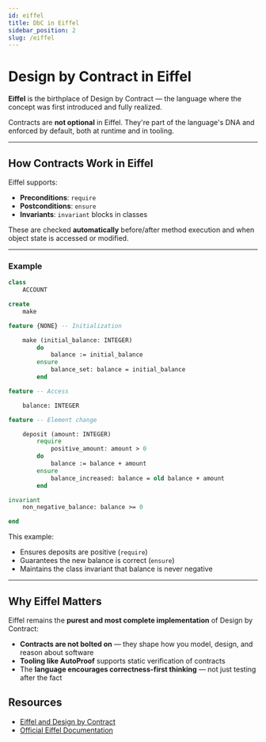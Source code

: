```yaml
---
id: eiffel
title: DbC in Eiffel
sidebar_position: 2
slug: /eiffel
---
```



# Design by Contract in Eiffel

**Eiffel** is the birthplace of Design by Contract — the language where the concept was first introduced and fully realized.

Contracts are **not optional** in Eiffel. They're part of the language's DNA and enforced by default, both at runtime and in tooling.

---

## How Contracts Work in Eiffel

Eiffel supports:

- **Preconditions**: `require`
- **Postconditions**: `ensure`
- **Invariants**: `invariant` blocks in classes

These are checked **automatically** before/after method execution and when object state is accessed or modified.

---

### Example

```eiffel
class
    ACCOUNT

create
    make

feature {NONE} -- Initialization

    make (initial_balance: INTEGER)
        do
            balance := initial_balance
        ensure
            balance_set: balance = initial_balance
        end

feature -- Access

    balance: INTEGER

feature -- Element change

    deposit (amount: INTEGER)
        require
            positive_amount: amount > 0
        do
            balance := balance + amount
        ensure
            balance_increased: balance = old balance + amount
        end

invariant
    non_negative_balance: balance >= 0

end
```

This example:

- Ensures deposits are positive (`require`)
- Guarantees the new balance is correct (`ensure`)
- Maintains the class invariant that balance is never negative

---

## Why Eiffel Matters

Eiffel remains the **purest and most complete implementation** of Design by Contract:

- **Contracts are not bolted on** — they shape how you model, design, and reason about software
- **Tooling like AutoProof** supports static verification of contracts
- The **language encourages correctness-first thinking** — not just testing after the fact

## Resources

- [Eiffel and Design by Contract](https://www.eiffel.org/doc/solutions/Design_by_Contract_and_Assertions)
- [Official Eiffel Documentation](https://www.eiffel.org/documentation)
